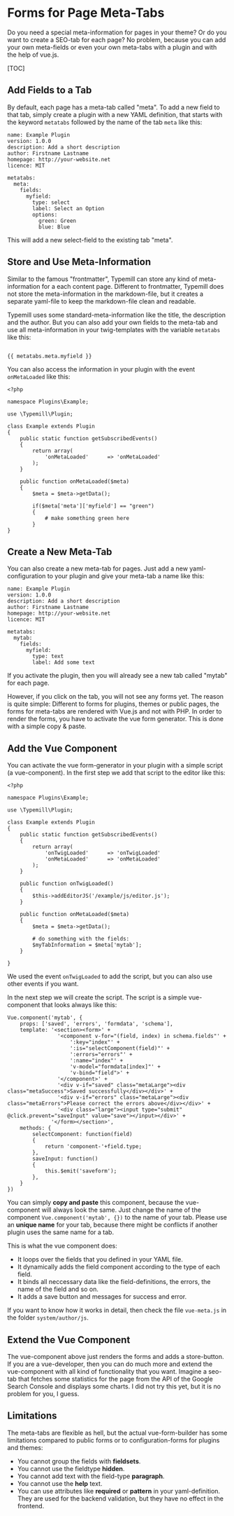 # Forms for Page Meta-Tabs

Do you need a special meta-information for pages in your theme? Or do you want to create a SEO-tab for each page? No problem, because you can add your own meta-fields or even your own meta-tabs with a plugin and with the help of vue.js.

[TOC]

## Add Fields to a Tab

By default, each page has a meta-tab called "meta". To add a new field to that tab, simply create a plugin with a new YAML definition, that starts with the keyword `metatabs` followed by the name of the tab `meta` like this:

```
name: Example Plugin
version: 1.0.0
description: Add a short description
author: Firstname Lastname
homepage: http://your-website.net
licence: MIT

metatabs:
  meta:
    fields:
      myfield:
        type: select
        label: Select an Option
        options:
          green: Green
          blue: Blue

```

This will add a new select-field to the existing tab "meta".

## Store and Use Meta-Information

Similar to the famous "frontmatter", Typemill can store any kind of meta-information for a each content page. Different to frontmatter, Typemill does not store the meta-information in the markdown-file, but it creates a separate yaml-file to keep the markdown-file clean and readable.

Typemill uses some standard-meta-information like the title, the description and the author. But you can also add your own fields to the meta-tab and use all meta-information in your twig-templates with the variable `metatabs` like this:

```

{{ metatabs.meta.myfield }}

```

You can also access the information in your plugin with the event `onMetaLoaded` like this:

```
<?php

namespace Plugins\Example;

use \Typemill\Plugin;

class Example extends Plugin
{	
	public static function getSubscribedEvents()
	{
		return array(
			'onMetaLoaded'		=> 'onMetaLoaded'
		);
	}
	
	public function onMetaLoaded($meta)
	{
		$meta = $meta->getData();
       
        if($meta['meta']['myfield'] == "green")
        {
            # make something green here
        }
}

```

## Create a New Meta-Tab

You can also create a new meta-tab for pages. Just add a new yaml-configuration to your plugin and give your meta-tab a name like this:

```
name: Example Plugin
version: 1.0.0
description: Add a short description
author: Firstname Lastname
homepage: http://your-website.net
licence: MIT

metatabs:
  mytab:
    fields:
      myfield:
        type: text
        label: Add some text

```

If you activate the plugin, then you will already see a new tab called "mytab" for each page. 

However, if you click on the tab, you will not see any forms yet. The reason is quite simple: Different to forms for plugins, themes or public pages, the forms for meta-tabs are rendered with Vue.js and not with PHP. In order to render the forms, you have to activate the vue form generator. This is done with a simple copy & paste.

## Add the Vue Component

You can activate the vue form-generator in your plugin with a simple script (a vue-component). In the first step we add that script to the editor like this:

```
<?php

namespace Plugins\Example;

use \Typemill\Plugin;

class Example extends Plugin
{	
    public static function getSubscribedEvents()
    {
		return array(
			'onTwigLoaded'		=> 'onTwigLoaded'
			'onMetaLoaded'		=> 'onMetaLoaded'
		);
    }
	
	public function onTwigLoaded()
	{
		$this->addEditorJS('/example/js/editor.js');
	}

	public function onMetaLoaded($meta)
	{
		$meta = $meta->getData();
        
        # do something with the fields:
        $myTabInformation = $meta['mytab'];
	}

}

```

We used the event `onTwigLoaded` to add the script, but you can also use other events if you want. 

In the next step we will create the script. The script is a simple vue-component that looks always like this:

```
Vue.component('mytab', {
	props: ['saved', 'errors', 'formdata', 'schema'],
	template: '<section><form>' +
				'<component v-for="(field, index) in schema.fields"' +
            	    ':key="index"' +
                	':is="selectComponent(field)"' +
                	':errors="errors"' +
                	':name="index"' +
                	'v-model="formdata[index]"' +
                	'v-bind="field">' +
				'</component>' + 
				'<div v-if="saved" class="metaLarge"><div class="metaSuccess">Saved successfully</div></div>' +
				'<div v-if="errors" class="metaLarge"><div class="metaErrors">Please correct the errors above</div></div>' +
				'<div class="large"><input type="submit" @click.prevent="saveInput" value="save"></input></div>' +
			  '</form></section>',
	methods: {
		selectComponent: function(field)
		{
			return 'component-'+field.type;
		},
		saveInput: function()
		{
  			this.$emit('saveform');
		},
	}
})
```
You can simply **copy and paste** this component, because the vue-component will always look the same. Just change the name of the component `Vue.component('mytab', {})` to the name of your tab. Please use an **unique name** for your tab, because there might be conflicts if another plugin uses the same name for a tab.

This is what the vue component does:

* It loops over the fields that you defined in your YAML file.
* It dynamically adds the field component according to the type of each field.
* It binds all neccessary data like the field-definitions, the errors, the name of the field and so on.
* It adds a save button and messages for success and error.

If you want to know how it works in detail, then check the file `vue-meta.js` in the folder `system/author/js`.

## Extend the Vue Component

The vue-component above just renders the forms and adds a store-button. If you are a vue-developer, then you can do much more and extend the vue-component with all kind of functionality that you want. Imagine a seo-tab that fetches some statistics for the page from the API of the Google Search Console and displays some charts. I did not try this yet, but it is no problem for you, I guess.

## Limitations

The meta-tabs are flexible as hell, but the actual vue-form-builder has some limitations compared to public forms or to configuration-forms for plugins and themes:

* You cannot group the fields with **fieldsets**.
* You cannot use the fieldtype **hidden**.
* You cannot add text with the field-type **paragraph**.
* You cannot use the **help** text.
* You can use attributes like **required** or **pattern** in your yaml-definition. They are used for the backend validation, but they have no effect in the frontend.

